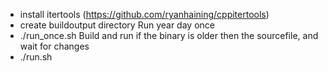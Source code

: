 - install itertools (https://github.com/ryanhaining/cppitertools)
- create buildoutput directory
Run year day once
- ./run_once.sh <year> <day>
Build and run <year> <day> if the binary is older then the sourcefile, and wait for changes
- ./run.sh <year> <day>

